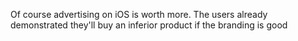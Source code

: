 Of course advertising on iOS is worth more. The users already demonstrated they'll buy an inferior product if the branding is good

